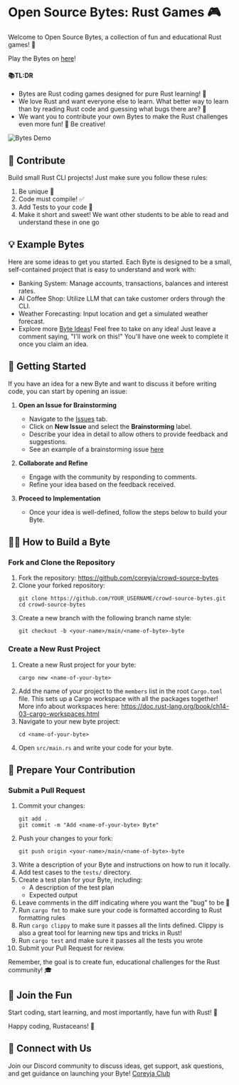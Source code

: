 # Open Source Bytes: Rust Games 🎮

Welcome to Open Source Bytes, a collection of fun and educational Rust games! 🦀

Play the Bytes on [here](https://coreyja.com/bytes)!

#### 📚TL:DR
- Bytes are Rust coding games designed for pure Rust learning! 🚀
- We love Rust and want everyone else to learn. What better way to learn than by reading Rust code and guessing what bugs there are? 🐛
- We want you to contribute your own Bytes to make the Rust challenges even more fun! 🤝 Be creative! 

![Bytes Demo](bytes-demo.gif)

## 🤝 Contribute

Build small Rust CLI projects! Just make sure you follow these rules:

1. Be unique 🌟
2. Code must compile! ✅
3. Add Tests to your code 🧪
4. Make it short and sweet! We want other students to be able to read and understand these in one go

## 💡 Example Bytes

Here are some ideas to get you started. Each Byte is designed to be a small, self-contained project that is easy to understand and work with:

- Banking System: Manage accounts, transactions, balances and interest rates.
- AI Coffee Shop: Utilize LLM that can take customer orders through the CLI.
- Weather Forecasting: Input location and get a simulated weather forecast.
- Explore more [Byte Ideas](https://github.com/coreyja/crowd-source-bytes/issues)! Feel free to take on any idea! Just leave a comment saying, "I'll work on this!" You'll have one week to complete it once you claim an idea.


## 🚀 Getting Started

If you have an idea for a new Byte and want to discuss it before writing code, you can start by opening an issue:

1. **Open an Issue for Brainstorming**  
   - Navigate to the [Issues](https://github.com/coreyja/crowd-source-bytes/issues) tab.
   - Click on **New Issue** and select the **Brainstorming** label.
   - Describe your idea in detail to allow others to provide feedback and suggestions.
   - See an example of a brainstorming issue [here](https://github.com/coreyja/crowd-source-bytes/issues/2)

2. **Collaborate and Refine**  
   - Engage with the community by responding to comments.
   - Refine your idea based on the feedback received.

3. **Proceed to Implementation**  
   - Once your idea is well-defined, follow the steps below to build your Byte.

## 🧑‍💻 How to Build a Byte

### Fork and Clone the Repository

1. Fork the repository: https://github.com/coreyja/crowd-source-bytes
2. Clone your forked repository:
   ```
   git clone https://github.com/YOUR_USERNAME/crowd-source-bytes.git
   cd crowd-source-bytes
   ```
3. Create a new branch with the following branch name style:
   ```
   git checkout -b <your-name>/main/<name-of-byte>-byte
   ```

### Create a New Rust Project

1. Create a new Rust project for your byte:
   ```
   cargo new <name-of-your-byte>
   ```
2. Add the name of your project to the `members` list in the root `Cargo.toml` file. This sets up a Cargo workspace with all the packages together! More info about workspaces here: https://doc.rust-lang.org/book/ch14-03-cargo-workspaces.html
3. Navigate to your new byte project:
   ```
   cd <name-of-your-byte>
   ```
4. Open `src/main.rs` and write your code for your byte.

## 🎉 Prepare Your Contribution

### Submit a Pull Request

1. Commit your changes:
   ```
   git add .
   git commit -m "Add <name-of-your-byte> Byte"
   ```
2. Push your changes to your fork:
   ```
   git push origin <your-name>/main/<name-of-byte>-byte
   ```
3. Write a description of your Byte and instructions on how to run it locally.
4. Add test cases to the `tests/` directory.
5. Create a test plan for your Byte, including:
   - A description of the test plan
   - Expected output
6. Leave comments in the diff indicating where you want the "bug" to be 🐞
7. Run `cargo fmt` to make sure your code is formatted according to Rust formatting rules
8. Run `cargo clippy` to make sure it passes all the lints defined. Clippy is also a great tool for learning new tips and tricks in Rust!
9. Run `cargo test` and make sure it passes all the tests you wrote
10. Submit your Pull Request for review.

Remember, the goal is to create fun, educational challenges for the Rust community! 🎓

## 🎊 Join the Fun

Start coding, start learning, and most importantly, have fun with Rust! 🎊

Happy coding, Rustaceans! 🦀

## 🤝 Connect with Us

Join our Discord community to discuss ideas, get support, ask questions, and get guidance on launching your Byte! [Coreyja Club](https://coreyja.club/)
